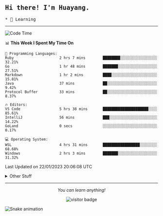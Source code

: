 <h2>
    <samp>Hi there! I'm Huayang.</samp>
</h2>
<p>
    <samp>
        * 🧐 Learning
    </samp>
</p>



<hr>


<!--START_SECTION:waka-->
![Code Time](http://img.shields.io/badge/Code%20Time-379%20hrs%2037%20mins-blue)

📊 **This Week I Spent My Time On** 

```text
💬 Programming Languages: 
Ruby                     2 hrs 7 mins        ████████░░░░░░░░░░░░░░░░░   32.21% 
Go                       1 hr 48 mins        ███████░░░░░░░░░░░░░░░░░░   27.51% 
Markdown                 1 hr 2 mins         ████░░░░░░░░░░░░░░░░░░░░░   15.81% 
Java                     37 mins             ██░░░░░░░░░░░░░░░░░░░░░░░   9.42% 
Protocol Buffer          33 mins             ██░░░░░░░░░░░░░░░░░░░░░░░   8.37%

🔥 Editors: 
VS Code                  5 hrs 38 mins       █████████████████████░░░░   85.61% 
IntelliJ                 56 mins             ███░░░░░░░░░░░░░░░░░░░░░░   14.22% 
GoLand                   0 secs              ░░░░░░░░░░░░░░░░░░░░░░░░░   0.17%

💻 Operating System: 
WSL                      4 hrs 31 mins       █████████████████░░░░░░░░   68.68% 
Windows                  2 hrs 3 mins        ███████░░░░░░░░░░░░░░░░░░   31.32%

```


 Last Updated on 22/01/2023 20:06:08 UTC
<!--END_SECTION:waka-->


<details>
  <summary>Other Stuff</summary>
  <br />
<!--   
  <p align="left">
    <img height="180em" src="https://github-readme-streak-stats.herokuapp.com/?user=GuillaumeFalourd" />
    
  </p> -->

  * 🏆 Some GitHub statistical reports:
  
  <img width="100%" src="https://github-profile-trophy.vercel.app/?username=xmchxup&column=7">
  <p align="left">  
    <img height="180em" src="https://github-readme-stats.vercel.app/api?username=xmchxup&hide_border=true&show_icons=true&include_all_commits=true&bg_color=0,EC6C6C,FFD479,FFFC79,73FA79&theme=graywhite&locale=en" />
    <img height="180em" src="https://github-readme-stats.vercel.app/api/top-langs/?username=xmchxup&hide=css,scss,html&langs_count=8&hide_border=true&layout=compact&bg_color=0,73FA79,73FDFF,D783FF&theme=graywhite&locale=en" />
  </p>
  
  <img width="100%" src="https://github-profile-summary-cards.vercel.app/api/cards/profile-details?username=xmchxup&theme=github" />
 
</a>
</details>
<hr>
<p align="center">
    <i>You can learn anything!</i>
    <p align="center">
        <img src="https://visitor-badge.laobi.icu/badge?page_id=xmchxup" alt="visitor badge"/>       
    </p>
</p>

![Snake animation](https://github.com/XmchxUp/XmchxUp/blob/output/github-contribution-grid-snake.gif)


